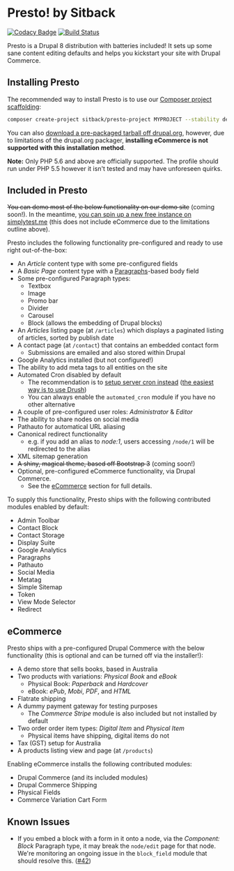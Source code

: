 # Presto! by Sitback

[![Codacy Badge](https://api.codacy.com/project/badge/Grade/3ca20fbf911a42debffcaccaffffefce)](https://www.codacy.com/app/sitback/presto?utm_source=github.com&utm_medium=referral&utm_content=Sitback/presto&utm_campaign=badger) [![Build Status](https://travis-ci.org/Sitback/presto.svg?branch=8.x-1.x)](https://travis-ci.org/Sitback/presto)

Presto is a Drupal 8 distribution with batteries included! It sets up some sane content editing defaults and helps you kickstart your site with Drupal Commerce.

## Installing Presto
The recommended way to install Presto is to use our [Composer project scaffolding](https://github.com/Sitback/presto-project):
```bash
composer create-project sitback/presto-project MYPROJECT --stability dev --no-interaction
```

You can also [download a pre-packaged tarball off drupal.org](https://www.drupal.org/project/presto), however, due to limitations of the drupal.org packager, **installing eCommerce is not supported with this installation method**.

**Note:** Only PHP 5.6 and above are officially supported. The profile should run under PHP 5.5 however it isn't tested and may have unforeseen quirks.

## Included in Presto

~~You can demo most of the below functionality on our demo site~~ (coming soon!). In the meantime, [you can spin up a new free instance on simplytest.me](https://simplytest.me/project/presto) (this does not include eCommerce due to the limitations outline above).

Presto includes the following functionality pre-configured and ready to use right out-of-the-box:

* An _Article_ content type with some pre-configured fields
* A _Basic Page_ content type with a [Paragraphs](https://www.drupal.org/project/paragraphs)-based body field
* Some pre-configured Paragraph types:
  - Textbox
  - Image
  - Promo bar
  - Divider
  - Carousel
  - Block (allows the embedding of Drupal blocks)
* An _Articles_ listing page (at `/articles`) which displays a paginated listing of articles, sorted by publish date
* A contact page (at `/contact`) that contains an embedded contact form
  - Submissions are emailed and also stored within Drupal
* Google Analytics installed (but not configured!)
* The ability to add meta tags to all entities on the site
* Automated Cron disabled by default
  - The recommendation is to [setup server cron instead](https://www.drupal.org/docs/7/setting-up-cron-for-drupal/configuring-cron-jobs-using-the-cron-command) ([the easiest way is to use Drush](http://www.drush.org/en/master/cron/))
  - You can always enable the `automated_cron` module if you have no other alternative
* A couple of pre-configured user roles: _Administrator_ & _Editor_
* The ability to share nodes on social media
* Pathauto for automatical URL aliasing
* Canonical redirect functionality
  - e.g. if you add an alias to _node:1_, users accessing `/node/1` will be redirected to the alias
* XML sitemap generation
* ~~A shiny, magical theme, based off Bootstrap 3~~ (coming soon!)
* Optional, pre-configured eCommerce functionality, via Drupal Commerce.
  - See the [eCommerce](#ecommerce) section for full details.

To supply this functionality, Presto ships with the following contributed modules enabled by default:

* Admin Toolbar
* Contact Block
* Contact Storage
* Display Suite
* Google Analytics
* Paragraphs
* Pathauto
* Social Media
* Metatag
* Simple Sitemap
* Token
* View Mode Selector
* Redirect

## eCommerce

Presto ships with a pre-configured Drupal Commerce with the below functionality (this is optional and can be turned off via the installer!):

* A demo store that sells books, based in Australia
* Two products with variations: _Physical Book_ and _eBook_
  - Physical Book: _Paperback_ and _Hardcover_
  - eBook: _ePub_, _Mobi_, _PDF_, and _HTML_
* Flatrate shipping
* A dummy payment gateway for testing purposes
  - The _Commerce Stripe_ module is also included but not installed by default
* Two order order item types: _Digital Item_ and _Physical Item_
  - Physical items have shipping, digital items do not
* Tax (GST) setup for Australia
* A products listing view and page (at `/products`)

Enabling eCommerce installs the following contributed modules:

* Drupal Commerce (and its included modules)
* Drupal Commerce Shipping
* Physical Fields
* Commerce Variation Cart Form

## Known Issues

* If you embed a block with a form in it onto a node, via the _Component: Block_ Paragraph type, it may break the `node/edit` page for that node. We're monitoring an ongoing issue in the `block_field` module that should resolve this. ([#42](Sitback/presto#42))

